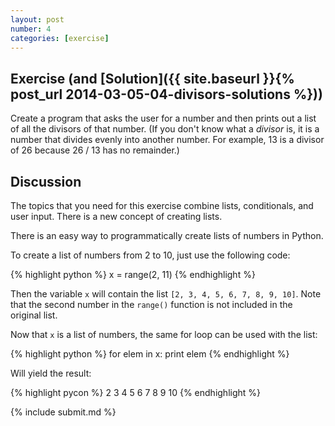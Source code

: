 ```yaml
---
layout: post
number: 4
categories: [exercise]
---
```


## Exercise (and [Solution]({{ site.baseurl }}{% post_url 2014-03-05-04-divisors-solutions %}))

Create a program that asks the user for a number and then prints out a list of all the divisors of that number. (If you don't know what a _divisor_ is, it is a number that divides evenly into another number. For example, 13 is a divisor of 26 because 26 / 13 has no remainder.)

## Discussion 

The topics that you need for this exercise combine lists, conditionals, and user input. There is a new concept of creating lists. 

There is an easy way to programmatically create lists of numbers in Python. 

To create a list of numbers from 2 to 10, just use the following code: 

{% highlight python %}
  x = range(2, 11)
{% endhighlight %}

Then the variable `x` will contain the list `[2, 3, 4, 5, 6, 7, 8, 9, 10]`. Note that the second number in the `range()` function is not included in the original list. 

Now that `x` is a list of numbers, the same for loop can be used with the list: 

{% highlight python %}
  for elem in x: 
    print elem
{% endhighlight %}

Will yield the result: 

{% highlight pycon %}
  2
  3
  4
  5
  6
  7
  8
  9
  10
{% endhighlight %}

{% include submit.md %}